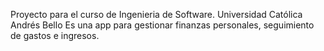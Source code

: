 Proyecto para el curso de Ingenieria de Software. Universidad Católica Andrés Bello
Es una app para gestionar finanzas personales, seguimiento de gastos e ingresos.
